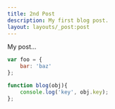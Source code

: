 ```yaml
---
title: 2nd Post
description: My first blog post.
layout: layouts/_post:post
---
```


My post...

``` js
var foo = {
    bar: 'baz'
};

function blog(obj){
    console.log('key', obj.key);
};
```